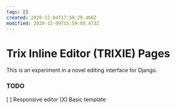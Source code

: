 ```yaml
---
tags: []
created: 2020-12-04T17:58:29.466Z
modified: 2020-12-09T15:59:08.473Z
---
```

# Trix Inline Editor (TRIXIE) Pages

This is an experiment in a novel editing interface for Django.

### TODO
[ ] Responsive editor
[X] Basic template